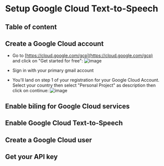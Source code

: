# Setup Google Cloud Text-to-Speech
## Table of content
## Create a Google Cloud account
* Go to [https://cloud.google.com/gcp](https://cloud.google.com/gcp) and click on "Get started for free":
![image](https://user-images.githubusercontent.com/15323067/137848375-bd6811dd-fa22-46a5-81d7-a6c744af37fd.png)

* Sign in with your primary gmail account
* You'll land on step 1 of your registration for your Google Cloud Account. Select your country then select "Personal Project" as description then click on continue:
![image](https://user-images.githubusercontent.com/15323067/137991353-5bde8a49-eae9-4f02-afef-1d3db6daa822.png)

## Enable biling for Google Cloud services
## Enable Google Cloud Text-to-Speech
## Create a Google Cloud user
## Get your API key
